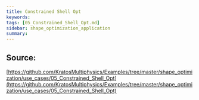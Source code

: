 ```yaml
---
title: Constrained Shell Opt
keywords: 
tags: [05_Constrained_Shell_Opt.md]
sidebar: shape_optimization_application
summary: 
---
```



## Source: 
[https://github.com/KratosMultiphysics/Examples/tree/master/shape_optimization/use_cases/05_Constrained_Shell_Opt](https://github.com/KratosMultiphysics/Examples/tree/master/shape_optimization/use_cases/05_Constrained_Shell_Opt)
